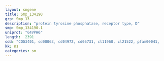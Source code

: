 ```yaml
---
layout: smgene
title: Smp_134190
grp: Smp_13
description: "protein tyrosine phosphatase, receptor type, D"
smp: Smp_134190.1
uniprot: "G4VPH6"
length:  2391
cdd: "COG3401, cd00063, cd04972, cd05731, cl11960, cl21522, pfam00041, pfam07679, pfam13895, pfam13927, smart00060, smart00410"
kk: ns
categories: sm
---
```

